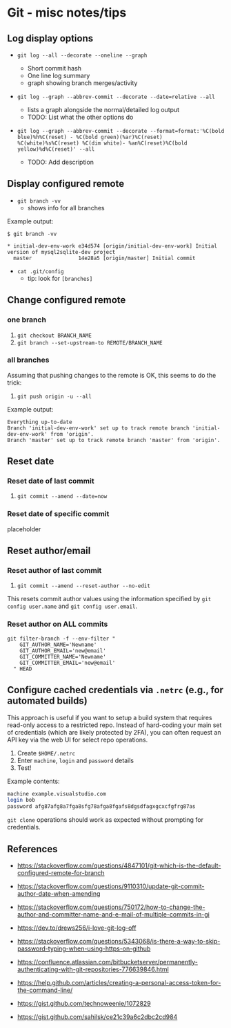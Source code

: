 # Git - misc notes/tips

## Log display options

- `git log --all --decorate --oneline --graph`
  - Short commit hash
  - One line log summary
  - graph showing branch merges/activity

- `git log --graph --abbrev-commit --decorate --date=relative --all`
  - lists a graph alongside the normal/detailed log output
  - TODO: List what the other options do

- `git log --graph --abbrev-commit --decorate --format=format:'%C(bold blue)%h%C(reset) - %C(bold green)(%ar)%C(reset) %C(white)%s%C(reset) %C(dim white)- %an%C(reset)%C(bold yellow)%d%C(reset)' --all`
  - TODO: Add description

## Display configured remote

- `git branch -vv`
  - shows info for all branches

Example output:

`$ git branch -vv`

```shell
* initial-dev-env-work e34d574 [origin/initial-dev-env-work] Initial version of mysql2sqlite-dev project
  master               14e28a5 [origin/master] Initial commit
```

- `cat .git/config`
  - tip: look for `[branches]`

## Change configured remote

### one branch

1. `git checkout BRANCH_NAME`
1. `git branch --set-upstream-to REMOTE/BRANCH_NAME`

### all branches

Assuming that pushing changes to the remote is OK, this seems to do the trick:

1. `git push origin -u --all`

Example output:

```shell
Everything up-to-date
Branch 'initial-dev-env-work' set up to track remote branch 'initial-dev-env-work' from 'origin'.
Branch 'master' set up to track remote branch 'master' from 'origin'.

```

## Reset date

### Reset date of last commit

1. `git commit --amend --date=now`

### Reset date of specific commit

placeholder

## Reset author/email

### Reset author of last commit

1. `git commit --amend --reset-author --no-edit`

This resets commit author values using the information specified by
`git config user.name` and `git config user.email`.

### Reset author on ALL commits

```shell
git filter-branch -f --env-filter "
    GIT_AUTHOR_NAME='Newname'
    GIT_AUTHOR_EMAIL='new@email'
    GIT_COMMITTER_NAME='Newname'
    GIT_COMMITTER_EMAIL='new@email'
  " HEAD
```

## Configure cached credentials via `.netrc` (e.g., for automated builds)

This approach is useful if you want to setup a build system that requires
read-only access to a restricted repo. Instead of hard-coding your main
set of credentials (which are likely protected by 2FA), you can often
request an API key via the web UI for select repo operations.

1. Create `$HOME/.netrc`
1. Enter `machine`, `login` and `password` details
1. Test!

Example contents:

```bash
machine example.visualstudio.com
login bob
password afg87afg8a7fga8sfg78afga8fgafs8dgsdfagxgcxcfgfrg87as
```

`git clone` operations should work as expected without prompting for
credentials.

## References

- <https://stackoverflow.com/questions/4847101/git-which-is-the-default-configured-remote-for-branch>
- <https://stackoverflow.com/questions/9110310/update-git-commit-author-date-when-amending>
- <https://stackoverflow.com/questions/750172/how-to-change-the-author-and-committer-name-and-e-mail-of-multiple-commits-in-gi>
- <https://dev.to/drews256/i-love-git-log-off>

- <https://stackoverflow.com/questions/5343068/is-there-a-way-to-skip-password-typing-when-using-https-on-github>
- <https://confluence.atlassian.com/bitbucketserver/permanently-authenticating-with-git-repositories-776639846.html>
- <https://help.github.com/articles/creating-a-personal-access-token-for-the-command-line/>
- <https://gist.github.com/technoweenie/1072829>
- <https://gist.github.com/sahilsk/ce21c39a6c2dbc2cd984>
